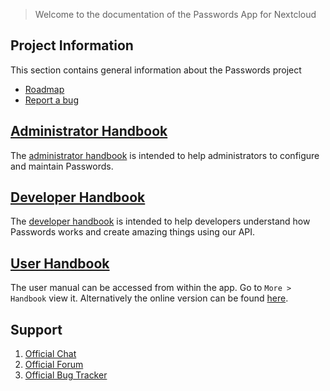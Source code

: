 > Welcome to the documentation of the Passwords App for Nextcloud

## Project Information
This section contains general information about the Passwords project
- [Roadmap](https://git.mdns.eu/nextcloud/passwords/wikis/Project/Roadmap)
- [Report a bug](https://git.mdns.eu/nextcloud/passwords/wikis/Project/Bug-Reporting)

## [Administrator Handbook](https://git.mdns.eu/nextcloud/passwords/wikis/Administrators/Index)
The [administrator handbook](https://git.mdns.eu/nextcloud/passwords/wikis/Administrators/Index) is intended to help administrators to configure and maintain Passwords.

## [Developer Handbook](https://git.mdns.eu/nextcloud/passwords/wikis/Developers/Index)
The [developer handbook](https://git.mdns.eu/nextcloud/passwords/wikis/Developers/Index) is intended to help developers understand how Passwords works and create amazing things using our API.

## [User Handbook](https://git.mdns.eu/nextcloud/passwords/wikis/Users/Index)
The user manual can be accessed from within the app.
Go to `More > Handbook` view it.
Alternatively the online version can be found [here](https://git.mdns.eu/nextcloud/passwords/wikis/Users/Index).

## Support
1. [Official Chat](https://t.me/nc_passwords)
2. [Official Forum](https://help.nextcloud.com/c/apps/passwords)
3. [Official Bug Tracker](https://github.com/marius-wieschollek/passwords/issues)